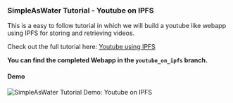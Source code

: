 ### SimpleAsWater Tutorial - Youtube on IPFS

This is a easy to follow tutorial in which we will build a youtube like webapp using IPFS for storing and retrieving videos.

Check out the full tutorial here: [Youtube using IPFS](https://simpleaswater/ipfs/tutorials/youtube_on_ipfs)

**You can find the completed Webapp in the `youtube_on_ipfs` branch.**

#### Demo

![SimpleAsWater Tutorial Demo: Youtube on IPFS](https://simpleaswater.com/content/images/2020/01/youtube_on_ipfs.3046338a.gif)

